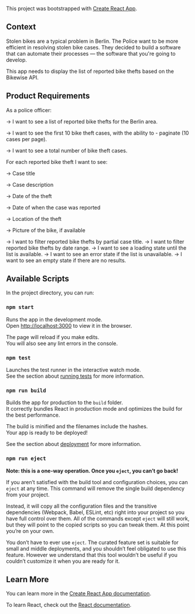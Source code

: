 This project was bootstrapped with [Create React App](https://github.com/facebook/create-react-app).

## Context
Stolen bikes are a typical problem in Berlin. The Police want to be more efficient in resolving stolen bike cases. They decided to build a software that can automate their processes — the software that you're going to develop.

This app needs to display the list of reported bike thefts based on the Bikewise API.

## Product Requirements
As a police officer:

 -> I want to see a list of reported bike thefts for the Berlin area.
 
 -> I want to see the first 10 bike theft cases, with the ability to - paginate (10 cases per page).
 
 -> I want to see a total number of bike theft cases.
 
 For each reported bike theft I want to see:
 
 -> Case title
 
 -> Case description
 
 -> Date of the theft
 
 -> Date of when the case was reported
 
 -> Location of the theft
 
 -> Picture of the bike, if available
 
 -> I want to filter reported bike thefts by partial case title.
 -> I want to filter reported bike thefts by date range.
 -> I want to see a loading state until the list is available.
 -> I want to see an error state if the list is unavailable.
 -> I want to see an empty state if there are no results.


## Available Scripts

In the project directory, you can run:

### `npm start`

Runs the app in the development mode.<br>
Open [http://localhost:3000](http://localhost:3000) to view it in the browser.

The page will reload if you make edits.<br>
You will also see any lint errors in the console.

### `npm test`

Launches the test runner in the interactive watch mode.<br>
See the section about [running tests](https://facebook.github.io/create-react-app/docs/running-tests) for more information.

### `npm run build`

Builds the app for production to the `build` folder.<br>
It correctly bundles React in production mode and optimizes the build for the best performance.

The build is minified and the filenames include the hashes.<br>
Your app is ready to be deployed!

See the section about [deployment](https://facebook.github.io/create-react-app/docs/deployment) for more information.

### `npm run eject`

**Note: this is a one-way operation. Once you `eject`, you can’t go back!**

If you aren’t satisfied with the build tool and configuration choices, you can `eject` at any time. This command will remove the single build dependency from your project.

Instead, it will copy all the configuration files and the transitive dependencies (Webpack, Babel, ESLint, etc) right into your project so you have full control over them. All of the commands except `eject` will still work, but they will point to the copied scripts so you can tweak them. At this point you’re on your own.

You don’t have to ever use `eject`. The curated feature set is suitable for small and middle deployments, and you shouldn’t feel obligated to use this feature. However we understand that this tool wouldn’t be useful if you couldn’t customize it when you are ready for it.

## Learn More

You can learn more in the [Create React App documentation](https://facebook.github.io/create-react-app/docs/getting-started).

To learn React, check out the [React documentation](https://reactjs.org/).
